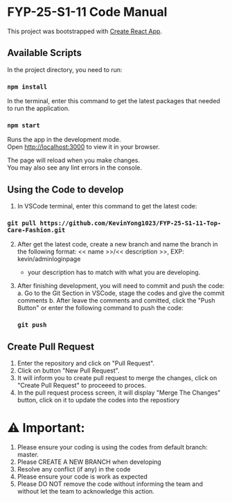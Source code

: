# FYP-25-S1-11 Code Manual

This project was bootstrapped with [Create React App](https://github.com/facebook/create-react-app).

## Available Scripts

In the project directory, you need to run:

### `npm install`

In the terminal, enter this command to get the latest packages that needed to run the application.

### `npm start`

Runs the app in the development mode.\
Open [http://localhost:3000](http://localhost:3000) to view it in your browser.

The page will reload when you make changes.\
You may also see any lint errors in the console.

## Using the Code to develop
1. In VSCode terminal, enter this command to get the latest code:
### `git pull https://github.com/KevinYong1023/FYP-25-S1-11-Top-Care-Fashion.git`

2. After get the latest code, create a new branch and name the branch in the following format:
   << name >>/<< description >>, EXP: kevin/adminloginpage
   * your description has to match with what you are developing.

2. After finishing development, you will need to commit and push the code:
   a. Go to the Git Section in VSCode, stage the codes and give the commit comments
   b. After leave the comments and comitted, click the "Push Button" or enter the following command to push the code:
      ### `git push`
   
## Create Pull Request
1. Enter the repository and click on "Pull Request".
2. Click on button "New Pull Request".
3. It will inform you to create pull request to merge the changes, click on "Create Pull Request" to proceeed to proces.
4. In the pull request process screen, it will display "Merge The Changes" button, click on it to update the codes into the repostiory

# :warning: Important:
1. Please ensure your coding is using the codes from default branch: master.
2. Please CREATE A NEW BRANCH when developing
3. Resolve any conflict (if any) in the code
4. Please ensure your code is work as expected
5. Please DO NOT remove the code without informing the team and without let the team to acknowledge this action. 

